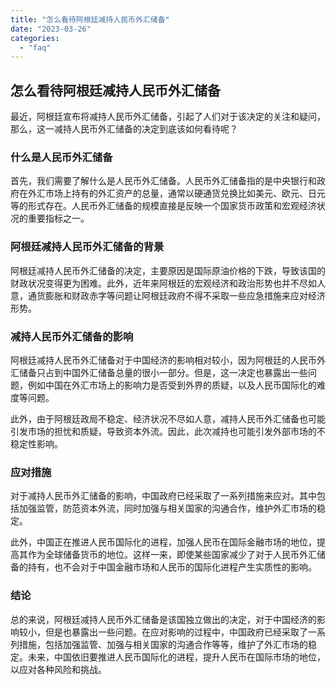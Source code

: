 ```yaml
---
title: "怎么看待阿根廷减持人民币外汇储备"
date: "2023-03-26"
categories: 
  - "faq"
---
```


## 怎么看待阿根廷减持人民币外汇储备

最近，阿根廷宣布将减持人民币外汇储备，引起了人们对于该决定的关注和疑问，那么，这一减持人民币外汇储备的决定到底该如何看待呢？

### 什么是人民币外汇储备

首先，我们需要了解什么是人民币外汇储备。人民币外汇储备指的是中央银行和政府在外汇市场上持有的外汇资产的总量，通常以硬通货兑换比如美元、欧元、日元等的形式存在。人民币外汇储备的规模直接是反映一个国家货币政策和宏观经济状况的重要指标之一。

### 阿根廷减持人民币外汇储备的背景

阿根廷减持人民币外汇储备的决定，主要原因是国际原油价格的下跌，导致该国的财政状况变得更为困难。此外，近年来阿根廷的宏观经济和政治形势也并不尽如人意，通货膨胀和财政赤字等问题让阿根廷政府不得不采取一些应急措施来应对经济形势。

### 减持人民币外汇储备的影响

阿根廷减持人民币外汇储备对于中国经济的影响相对较小，因为阿根廷的人民币外汇储备只占到中国外汇储备总量的很小一部分。但是，这一决定也暴露出一些问题，例如中国在外汇市场上的影响力是否受到外界的质疑，以及人民币国际化的难度等问题。

此外，由于阿根廷政局不稳定、经济状况不尽如人意，减持人民币外汇储备也可能引发市场的担忧和质疑，导致资本外流。因此，此次减持也可能引发外部市场的不稳定性影响。

### 应对措施

对于减持人民币外汇储备的影响，中国政府已经采取了一系列措施来应对。其中包括加强监管，防范资本外流，同时加强与相关国家的沟通合作，维护外汇市场的稳定。

此外，中国正在推进人民币国际化的进程，加强人民币在国际金融市场的地位，提高其作为全球储备货币的地位。这样一来，即使某些国家减少了对于人民币外汇储备的持有，也不会对于中国金融市场和人民币的国际化进程产生实质性的影响。

### 结论

总的来说，阿根廷减持人民币外汇储备是该国独立做出的决定，对于中国经济的影响较小，但是也暴露出一些问题。在应对影响的过程中，中国政府已经采取了一系列措施，包括加强监管、加强与相关国家的沟通合作等等，维护了外汇市场的稳定。未来，中国依旧要推进人民币国际化的进程，提升人民币在国际市场的地位，以应对各种风险和挑战。
